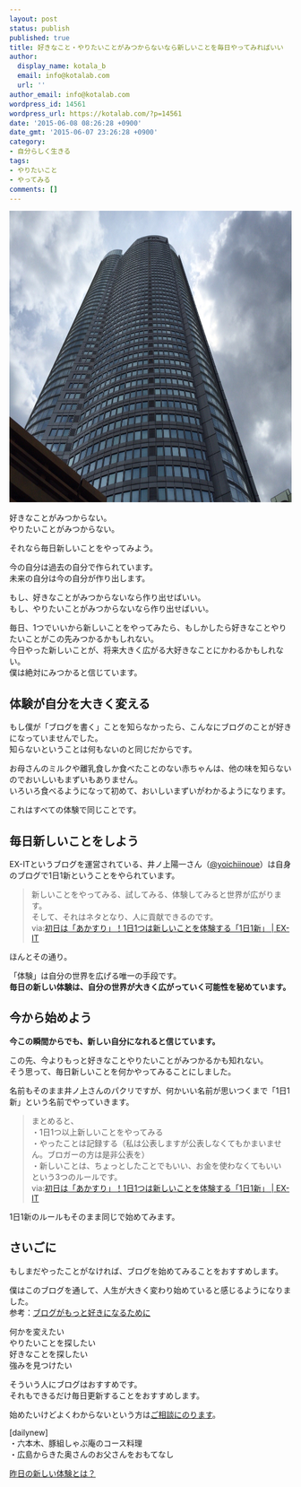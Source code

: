 ```yaml
---
layout: post
status: publish
published: true
title: 好きなこと・やりたいことがみつからないなら新しいことを毎日やってみればいい
author:
  display_name: kotala_b
  email: info@kotalab.com
  url: ''
author_email: info@kotalab.com
wordpress_id: 14561
wordpress_url: https://kotalab.com/?p=14561
date: '2015-06-08 08:26:28 +0900'
date_gmt: '2015-06-07 23:26:28 +0900'
category:
- 自分らしく生きる
tags:
- やりたいこと
- やってみる
comments: []
---
```

<p><img src="/wp-content/uploads/2015/06/lets-start-1day1new_20150608_01.jpg" alt="Lets start 1day1new 20150608 01" width="780" height ="520" class="aligncenter size-large" /></p>
<p>好きなことがみつからない。<br />
やりたいことがみつからない。</p>
<p>それなら毎日新しいことをやってみよう。</p>
<p>今の自分は過去の自分で作られています。<br />
未来の自分は今の自分が作り出します。</p>
<p>もし、好きなことがみつからないなら作り出せばいい。<br />
もし、やりたいことがみつからないなら作り出せばいい。</p>
<p>毎日、1つでいいから新しいことをやってみたら、もしかしたら好きなことやりたいことがこの先みつかるかもしれない。<br />
今日やった新しいことが、将来大きく広がる大好きなことにかわるかもしれない。<br />
僕は絶対にみつかると信じています。</p>
<!--more-->
<h2>体験が自分を大きく変える</h2>
<p>もし僕が「ブログを書く」ことを知らなかったら、こんなにブログのことが好きになっていませんでした。<br />
知らないということは何もないのと同じだからです。</p>
<p>お母さんのミルクや離乳食しか食べたことのない赤ちゃんは、他の味を知らないのでおいしいもまずいもありません。<br />
いろいろ食べるようになって初めて、おいしいまずいがわかるようになります。</p>
<p>これはすべての体験で同じことです。</p>
<h2>毎日新しいことをしよう</h2>
<p>EX-ITというブログを運営されている、井ノ上陽一さん（<a href="https://twitter.com/yoichiinoue" target="_blank">@yoichiinoue</a>）は自身のブログで1日1新ということをやられています。</p>
<blockquote><p>新しいことをやってみる、試してみる、体験してみると世界が広がります。<br />
そして、それはネタとなり、人に貢献できるのです。<br />
via:<a href="http://www.ex-it-blog.com/131219-1day1new" target="_blank">初日は「あかすり」！1日1つは新しいことを体験する「1日1新」 | EX-IT</a></p>
</blockquote>
<p>ほんとその通り。</p>
<p>「体験」は自分の世界を広げる唯一の手段です。<br />
<strong>毎日の新しい体験は、自分の世界が大きく広がっていく可能性を秘めています。</strong></p>
<h2>今から始めよう</h2>
<p><strong>今この瞬間からでも、新しい自分になれると信じています。</strong></p>
<p>この先、今よりもっと好きなことやりたいことがみつかるかも知れない。<br />
そう思って、毎日新しいことを何かやってみることにしました。</p>
<p>名前もそのまま井ノ上さんのパクリですが、何かいい名前が思いつくまで「1日1新」という名前でやっていきます。</p>
<blockquote><p>まとめると、<br />
・1日1つ以上新しいことをやってみる<br />
・やったことは記録する（私は公表しますが公表しなくてもかまいません。ブロガーの方は是非公表を）<br />
・新しいことは、ちょっとしたことでもいい、お金を使わなくてもいい<br />
という3つのルールです。<br />
via:<a href="http://www.ex-it-blog.com/131219-1day1new" target="_blank">初日は「あかすり」！1日1つは新しいことを体験する「1日1新」 | EX-IT</a></p>
</blockquote>
<p>1日1新のルールもそのまま同じで始めてみます。</p>
<h2>さいごに</h2>
<p>もしまだやったことがなければ、ブログを始めてみることをおすすめします。</p>
<p>僕はこのブログを通して、人生が大きく変わり始めていると感じるようになりました。<br />
参考：<a href="/blog-new-start">ブログがもっと好きになるために</a></p>
<p>何かを変えたい<br />
やりたいことを探したい<br />
好きなことを探したい<br />
強みを見つけたい</p>
<p>そういう人にブログはおすすめです。<br />
それもできるだけ毎日更新することをおすすめします。</p>
<p>始めたいけどよくわからないという方は<a href="/blog-consultation">ご相談にのります</a>。</p>
<p>[dailynew]<br />
・六本木、豚組しゃぶ庵のコース料理<br />
・広島からきた奥さんのお父さんをおもてなし</p>
<p><a href="/lets-start-1day1new" title="昨日の新しい体験とは？">昨日の新しい体験とは？</a></p>
<div class="clear"></div>
